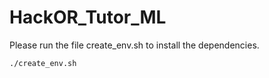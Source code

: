 # HackOR_Tutor_ML

Please run the file create_env.sh to install the dependencies.

```
./create_env.sh
```
